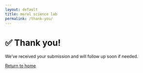 ```yaml
---
layout: default
title: moral science lab
permalink: /thank-you/
---
```


<div class="thank-you-message">
  <h1>✅ Thank you!</h1>
  <p>We’ve received your submission and will follow up soon if needed.</p>
  <a href="/" class="btn">Return to home</a>
</div>
